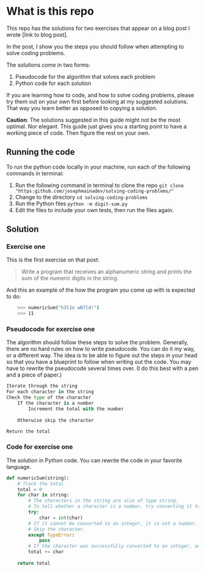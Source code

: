 # What is this repo

This repo has the solutions for two exercises that appear on a blog post I wrote [link to blog post].

In the post, I show you the steps you should follow when attempting to solve coding problems.

The solutions come in two forms:

1. Pseudocode for the algorithm that solves each problem
2. Python code for each solution

If you are learning how to code, and how to solve coding problems, please try them out on your own first before looking at my suggested solutions. That way you learn better as opposed to copying a solution.

**Caution**: The solutions suggested in this guide might not be the most optimal. Nor elegant. This guide just gives you a starting point to have a working piece of code. Then figure the rest on your own.

## Running the code

To run the python code locally in your machine, run each of the following commands in terminal:

1. Run the following command in terminal to clone the repo
`git clone "https:github.com/josephmainadev/solving-coding-problems/"`
2. Change to the directory
`cd solving-coding-problems`
3. Run the Python files
`python -m digit-sum.py`
4. Edit the files to include your own tests, then run the files again.

## Solution

### Exercise one

This is the first exercise on that post:

> Write a program that receives an alphanumeric string and prints the sum of the numeric digits in the string.

And this an example of the how the program you come up with is expected to do:

```bash
    >>> numericSum("h3l1o w07ld!")
    >>> 11
```

### Pseudocode for exercise one

The algorithm should follow these steps to solve the problem. Generally, there are no hard rules on how to write pseudocode. You can do it my way, or a different way. The idea is to be able to figure out the steps in your head so that you have a blueprint to follow when writing out the code. You may have to rewrite the pseudocode several times over. (I do this best with a pen and a piece of paper.)

```py
Iterate through the string
For each character in the string
Check the type of the character
    If the character is a number
        Increment the total with the number
  
    Otherwise skip the character

Return the total
```

### Code for exercise one

The solution in Python code. You can rewrite the code in your favorite language.

```py
def numericSum(string):
    # Track the total
    total = 0
    for char in string:
        # The characters in the string are also of type string.
        # To tell whether a character is a number, try converting it to an integer.
        try:
            char = int(char)
        # If it cannot be converted to an integer, it is not a number.
        # Skip the character.
        except TypeError:
            pass
        # If the character was successfully converted to an integer, add it to the total.
        total += char
    
    return total
```
